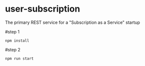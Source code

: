 # user-subscription
The primary REST service for a "Subscription as a Service" startup

#step 1
```
npm install
```

#step 2 
```
npm run start
```
